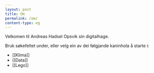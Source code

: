 ```yaml
---
layout: post
title: Om
permalink: /om/
content-type: eg
---
```


Velkomen til Andreas Hadsel Opsvik sin digitalhage.

Bruk søkefeltet under, eller velg ein av dei følgjande kaninhola å starte i:
* [[Klima]]
* [[Data]]
* [[Lego]]

